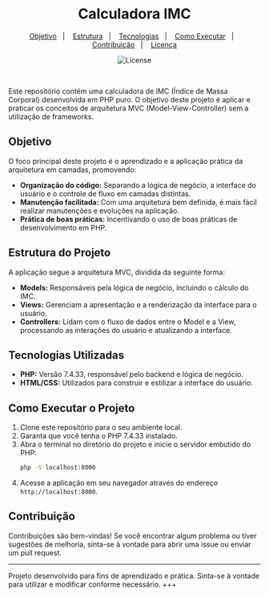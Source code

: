 <h1 align="center"> Calculadora IMC </h1>

<p align="center">
    <a href="#objetivo">Objetivo</a>&nbsp;&nbsp;&nbsp;|&nbsp;&nbsp;&nbsp;
    <a href="#estrutura-do-projeto">Estrutura</a>&nbsp;&nbsp;&nbsp;|&nbsp;&nbsp;&nbsp;
    <a href="#tecnologias-utilizadas">Tecnologias</a>&nbsp;&nbsp;&nbsp;|&nbsp;&nbsp;&nbsp;
    <a href="#como-executar-o-projeto">Como Executar</a>&nbsp;&nbsp;&nbsp;|&nbsp;&nbsp;&nbsp;
    <a href="#contribuição">Contribuição</a>&nbsp;&nbsp;&nbsp;|&nbsp;&nbsp;&nbsp;
    <a href="#memo-licença">Licença</a>
</p>

<p align="center">
    <img alt="License" src="https://img.shields.io/static/v1?label=license&message=MIT&color=49AA26&labelColor=000000">
</p>

<br>

Este repositório contém uma calculadora de IMC (Índice de Massa Corporal) desenvolvida em PHP puro. O objetivo deste projeto é aplicar e praticar os conceitos de arquitetura MVC (Model-View-Controller) sem a utilização de frameworks.

## Objetivo

O foco principal deste projeto é o aprendizado e a aplicação prática da arquitetura em camadas, promovendo:

- **Organização do código:** Separando a lógica de negócio, a interface do usuário e o controle de fluxo em camadas distintas.
- **Manutenção facilitada:** Com uma arquitetura bem definida, é mais fácil realizar manutenções e evoluções na aplicação.
- **Prática de boas práticas:** Incentivando o uso de boas práticas de desenvolvimento em PHP.

## Estrutura do Projeto

A aplicação segue a arquitetura MVC, dividida da seguinte forma:

- **Models:** Responsáveis pela lógica de negócio, incluindo o cálculo do IMC.
- **Views:** Gerenciam a apresentação e a renderização da interface para o usuário.
- **Controllers:** Lidam com o fluxo de dados entre o Model e a View, processando as interações do usuário e atualizando a interface.

## Tecnologias Utilizadas

- **PHP:** Versão 7.4.33, responsável pelo backend e lógica de negócio.
- **HTML/CSS:** Utilizados para construir e estilizar a interface do usuário.

## Como Executar o Projeto

1. Clone este repositório para o seu ambiente local.
2. Garanta que você tenha o PHP 7.4.33 instalado.
3. Abra o terminal no diretório do projeto e inicie o servidor embutido do PHP:
   ```bash
   php -S localhost:8000
   ```
4. Acesse a aplicação em seu navegador através do endereço `http://localhost:8000`.

## Contribuição

Contribuições são bem-vindas! Se você encontrar algum problema ou tiver sugestões de melhoria, sinta-se à vontade para abrir uma issue ou enviar um pull request.

---

Projeto desenvolvido para fins de aprendizado e prática. Sinta-se à vontade para utilizar e modificar conforme necessário.
+++